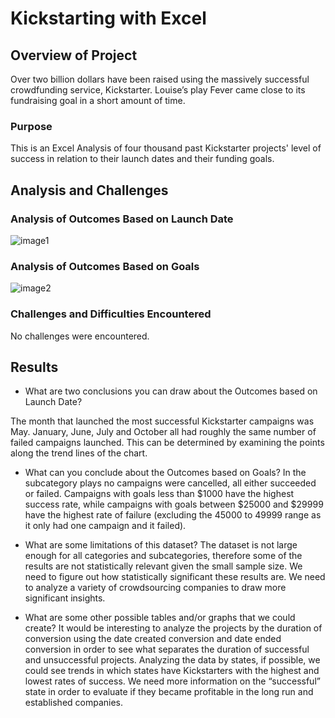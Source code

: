 # Kickstarting with Excel
## Overview of Project
Over two billion dollars have been raised using the massively successful crowdfunding service, Kickstarter. 
Louise’s play Fever came close to its fundraising goal in a short amount of time. 

### Purpose
This is an Excel Analysis of four thousand past Kickstarter projects' level of success in relation to their launch dates and their funding goals.

## Analysis and Challenges

### Analysis of Outcomes Based on Launch Date
![image1](Images/Theater_Outcomes_vs_Launch.PNG)

### Analysis of Outcomes Based on Goals
![image2](Images/Outcomes_vs_Goals.PNG)

### Challenges and Difficulties Encountered
No challenges were encountered. 

## Results

- What are two conclusions you can draw about the Outcomes based on Launch Date?

The month that launched the most successful Kickstarter campaigns was May. 
January, June, July and October all had roughly the same number of failed campaigns launched. 
This can be determined by examining the points along the trend lines of the chart. 

- What can you conclude about the Outcomes based on Goals?
In the subcategory plays no campaigns were cancelled, all either succeeded or failed. Campaigns with goals less than $1000 have the highest success rate, while campaigns with goals between $25000 and $29999 have the highest rate of failure (excluding the 45000 to 49999 range as it only had one campaign and it failed).

- What are some limitations of this dataset?
The dataset is not large enough for all categories and subcategories, therefore some of the results are not statistically relevant given the small sample size. We need to figure out how statistically significant these results are.
We need to analyze a variety of crowdsourcing companies to draw more significant insights.

- What are some other possible tables and/or graphs that we could create?
It would be interesting to analyze the projects by the duration of conversion using the date created conversion and date ended conversion in order to see what separates the duration of successful and unsuccessful projects.
Analyzing the data by states, if possible, we could see trends in which states have Kickstarters with the highest and lowest rates of success.
We need more information on the “successful” state in order to evaluate if they became profitable in the long run and established companies.
